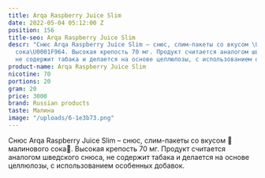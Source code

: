 ```yaml
---
title: Arqa Raspberry Juice Slim
date: 2022-05-04 05:12:00 Z
position: 156
title-seo: Arqa Raspberry Juice Slim
descr: "Снюс Arqa Raspberry Juice Slim – снюс, слим-пакеты со вкусом \U0001F964малинового
  сока\U0001F964. Высокая крепость 70 мг. Продукт считается аналогом шведского снюса,
  не содержит табака и делается на основе целлюлозы, с использованием особенных добавок."
product-name: Arqa Raspberry Juice Slim
nicotine: 70
portions: 20
gram: 20
price: 3000
brand: Russian products
taste: Малина
image: "/uploads/6-1e3b73.png"
---
```


Снюс Arqa Raspberry Juice Slim – снюс, слим-пакеты со вкусом 🥤малинового сока🥤. Высокая крепость 70 мг. Продукт считается аналогом шведского снюса, не содержит табака и делается на основе целлюлозы, с использованием особенных добавок.